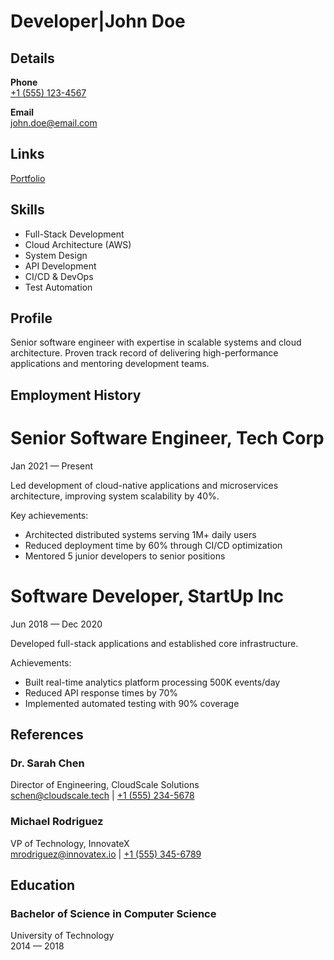 # Developer|John Doe

## Details

**Phone**  
[+1 (555) 123-4567](tel:+15551234567)

**Email**  
[john.doe@email.com](mailto:john.doe@email.com)

## Links

[Portfolio](https://johndoe.dev)

## Skills

- Full-Stack Development
- Cloud Architecture (AWS)
- System Design
- API Development
- CI/CD & DevOps
- Test Automation

## Profile

Senior software engineer with expertise in scalable systems and cloud architecture. Proven track record of delivering high-performance applications and mentoring development teams.

## Employment History

# Senior Software Engineer, Tech Corp
Jan 2021 — Present

Led development of cloud-native applications and microservices architecture, improving system scalability by 40%.

Key achievements:

- Architected distributed systems serving 1M+ daily users
- Reduced deployment time by 60% through CI/CD optimization
- Mentored 5 junior developers to senior positions

# Software Developer, StartUp Inc
Jun 2018 — Dec 2020

Developed full-stack applications and established core infrastructure.

Achievements:

- Built real-time analytics platform processing 500K events/day
- Reduced API response times by 70%
- Implemented automated testing with 90% coverage

## References

### Dr. Sarah Chen
Director of Engineering, CloudScale Solutions  
[schen@cloudscale.tech](mailto:schen@cloudscale.tech) | [+1 (555) 234-5678](tel:+15552345678)

### Michael Rodriguez
VP of Technology, InnovateX  
[mrodriguez@innovatex.io](mailto:mrodriguez@innovatex.io) | [+1 (555) 345-6789](tel:+15553456789)

## Education

### Bachelor of Science in Computer Science

University of Technology  
2014 — 2018 